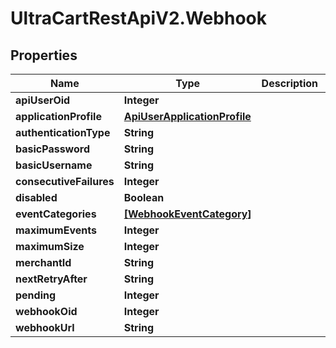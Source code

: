 # UltraCartRestApiV2.Webhook

## Properties
Name | Type | Description | Notes
------------ | ------------- | ------------- | -------------
**apiUserOid** | **Integer** |  | [optional] 
**applicationProfile** | [**ApiUserApplicationProfile**](ApiUserApplicationProfile.md) |  | [optional] 
**authenticationType** | **String** |  | [optional] 
**basicPassword** | **String** |  | [optional] 
**basicUsername** | **String** |  | [optional] 
**consecutiveFailures** | **Integer** |  | [optional] 
**disabled** | **Boolean** |  | [optional] 
**eventCategories** | [**[WebhookEventCategory]**](WebhookEventCategory.md) |  | [optional] 
**maximumEvents** | **Integer** |  | [optional] 
**maximumSize** | **Integer** |  | [optional] 
**merchantId** | **String** |  | [optional] 
**nextRetryAfter** | **String** |  | [optional] 
**pending** | **Integer** |  | [optional] 
**webhookOid** | **Integer** |  | [optional] 
**webhookUrl** | **String** |  | [optional] 


